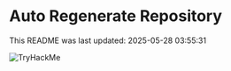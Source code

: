 # Auto Regenerate Repository

This README was last updated: 2025-05-28 03:55:31

 ![TryHackMe](https://tryhackme.com/badge/533634)